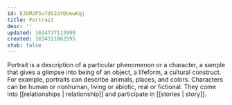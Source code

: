 ```yaml
---
id: EJUMJP5u7dS2aYDUewKqj
title: Portrait
desc: ''
updated: 1634737113999
created: 1634311862595
stub: false
---
```


Portrait is a description of a particular phenomenon or a character, a sample that gives a glimpse into being of an object, a lifeform, a cultural construct. For example, portraits can describe animals, places, and colors. Characters can be human or nonhuman, living or abiotic, real or fictional. They come into [[relationships | relationship]] and participate in [[stories | story]].
